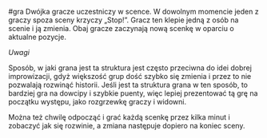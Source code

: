 #gra
Dwójka gracze uczestniczy w scence. W dowolnym momencie jeden z graczy spoza sceny krzyczy „Stop!”. Gracz ten klepie jedną z osób na scenie i ją zmienia. Obaj gracze zaczynają nową scenkę w oparciu o aktualne pozycje.

_Uwagi_

Sposób, w jaki grana jest ta struktura jest często przeciwna do idei dobrej improwizacji, gdyż większość grup dość szybko się zmienia i przez to nie pozwalają rozwinąć historii. Jeśli jest ta struktura grana w ten sposób, to bardziej gra na dowcipy i szybkie puenty, więc lepiej prezentować tą grę na początku występu, jako rozgrzewkę graczy i widowni.

Można też chwilę odpocząć i grać każdą scenkę przez kilka minut i zobaczyć jak się rozwinie, a zmiana następuje dopiero na koniec sceny.